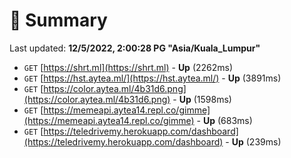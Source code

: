 # 📖 Summary
Last updated: **12/5/2022, 2:00:28 PG "Asia/Kuala_Lumpur"**

- `GET` [https://shrt.ml](https://shrt.ml) - **Up** (2262ms)
- `GET` [https://hst.aytea.ml/](https://hst.aytea.ml/) - **Up** (3891ms)
- `GET` [https://color.aytea.ml/4b31d6.png](https://color.aytea.ml/4b31d6.png) - **Up** (1598ms)
- `GET` [https://memeapi.aytea14.repl.co/gimme](https://memeapi.aytea14.repl.co/gimme) - **Up** (683ms)
- `GET` [https://teledrivemy.herokuapp.com/dashboard](https://teledrivemy.herokuapp.com/dashboard) - **Up** (239ms)
